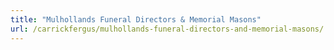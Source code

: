 ```yaml
---
title: "Mulhollands Funeral Directors & Memorial Masons"
url: /carrickfergus/mulhollands-funeral-directors-and-memorial-masons/
---
```

